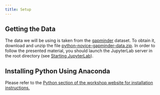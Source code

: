 ```yaml
---
title: Setup
---
```


## Getting the Data

The data we will be using is taken from the [gapminder] dataset.
To obtain it, download and unzip the file
[python-novice-gapminder-data.zip](files/python-novice-gapminder-data.zip).
In order to follow the presented material, you should launch the JupyterLab
server in the root directory (see [Starting JupyterLab](episodes/01-run-quit.md#starting-jupyterlab)).

## Installing Python Using Anaconda

Please refer to the [Python section of the workshop website for installation instructions.](https://carpentries.github.io/workshop-template/install_instructions/#python)

[gapminder]: https://en.wikipedia.org/wiki/Gapminder_Foundation
